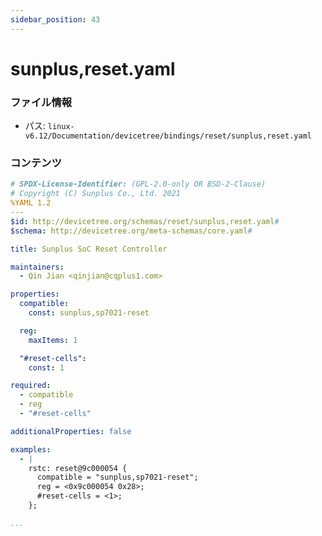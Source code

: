 ```yaml
---
sidebar_position: 43
---
```

# sunplus,reset.yaml

### ファイル情報

- パス: `linux-v6.12/Documentation/devicetree/bindings/reset/sunplus,reset.yaml`

### コンテンツ

```yaml
# SPDX-License-Identifier: (GPL-2.0-only OR BSD-2-Clause)
# Copyright (C) Sunplus Co., Ltd. 2021
%YAML 1.2
---
$id: http://devicetree.org/schemas/reset/sunplus,reset.yaml#
$schema: http://devicetree.org/meta-schemas/core.yaml#

title: Sunplus SoC Reset Controller

maintainers:
  - Qin Jian <qinjian@cqplus1.com>

properties:
  compatible:
    const: sunplus,sp7021-reset

  reg:
    maxItems: 1

  "#reset-cells":
    const: 1

required:
  - compatible
  - reg
  - "#reset-cells"

additionalProperties: false

examples:
  - |
    rstc: reset@9c000054 {
      compatible = "sunplus,sp7021-reset";
      reg = <0x9c000054 0x28>;
      #reset-cells = <1>;
    };

...

```
